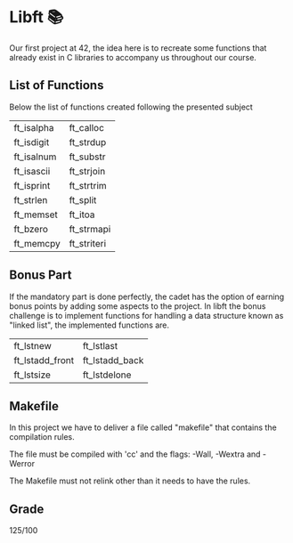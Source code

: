 
# Libft :books:


Our first project at 42, the idea here is to recreate some functions that already exist in C libraries to accompany us throughout our course.


## List of Functions

Below the list of functions created following the presented subject

|                   |                    |
| ----------------- | ------------------|
| ft_isalpha       |  ft_calloc        |ft_toupper        |ft_memmove       |
| ft_isdigit       |   ft_strdup        |ft_tolower         |ft_putchar_fd         |
| ft_isalnum       |   ft_substr        |ft_atoi         |ft_putstr_fd          |
| ft_isascii       |  ft_strjoin        |ft_strnstr        |ft_strlcpy         |
|ft_isprint       |  ft_strtrim        |ft_strchr         |ft_strlcat        |
| ft_strlen       |  ft_split        |ft_strrchr       |ft_putendl_fd       |
| ft_memset       |  ft_itoa        |ft_memcmp        |ft_putnbr_fd         |
| ft_bzero        |  ft_strmapi        |ft_strncmp         |ft_putendl_fd      |
| ft_memcpy        |  ft_striteri        |ft_memchr       |

## Bonus Part

If the mandatory part is done perfectly, the cadet has the option of earning bonus points by adding some aspects to the project.
In libft the bonus challenge is to implement functions for handling a data structure known as "linked list", the implemented functions are.

|                   |                    |
| ----------------- | ------------------|
| ft_lstnew       |  ft_lstlast        |ft_lstclear        |
| ft_lstadd_front       |   ft_lstadd_back        |ft_lstiter         |
| ft_lstsize       |   ft_lstdelone        |ft_lstmap         |


## Makefile


In this project we have to deliver a file called "makefile" that contains the compilation rules.

The file must be compiled with 'cc' and the flags: -Wall, -Wextra and -Werror

The Makefile must not relink other than it needs to have the rules.

## Grade
125/100
